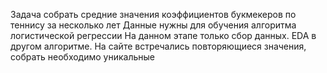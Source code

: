 Задача собрать средние значения коэффициентов букмекеров по теннису за несколько лет
Данные нужны для обучения алгоритма логистической регрессии
На данном этапе только сбор данных. EDA в другом алгоритме.
На сайте встречались повторяющиеся значения, собрать необходимо уникальные
